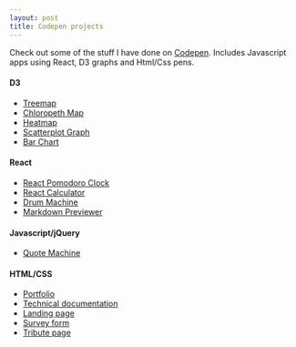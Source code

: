 ```yaml
---
layout: post
title: Codepen projects
---
```

Check out some of the stuff I have done on [Codepen](https://codepen.io/shroud0g/#).
Includes Javascript apps using React, D3 graphs and Html/Css pens.

#### D3
* [Treemap](https://codepen.io/wilsonh0/pen/YOMEOp)
* [Chloropeth Map](https://codepen.io/wilsonh0/pen/BObwRK)
* [Heatmap](https://codepen.io/wilsonh0/pen/XPOXwq)
* [Scatterplot Graph](https://codepen.io/wilsonh0/pen/oPJbQR)
* [Bar Chart](https://codepen.io/wilsonh0/pen/ZMqGOg)

#### React
* [React Pomodoro Clock](https://codepen.io/wilsonh0/pen/zJLMBR)
* [React Calculator](https://codepen.io/wilsonh0/pen/BOVyaY)
* [Drum Machine](https://codepen.io/wilsonh0/pen/wEjMJR)
* [Markdown Previewer](https://codepen.io/wilsonh0/pen/KxQOWp)

#### Javascript/jQuery
* [Quote Machine](https://codepen.io/wilsonh0/pen/OozYxp)

#### HTML/CSS
* [Portfolio](https://codepen.io/wilsonh0/pen/yxeMxG)
* [Technical documentation](https://codepen.io/wilsonh0/pen/LJpgZL)
* [Landing page](https://codepen.io/wilsonh0/pen/XPbEgP)
* [Survey form](https://codepen.io/wilsonh0/pen/bxNPQa)
* [Tribute page](https://codepen.io/wilsonh0/pen/rZabwa)
